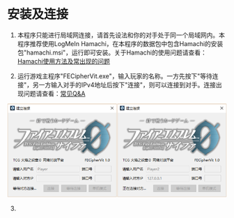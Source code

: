 
# 安装及连接

1. 本程序只能进行局域网连接，请首先设法和你的对手处于同一个局域网内。本程序推荐使用LogMeIn Hamachi，在本程序的数据包中包含Hamachi的安装包"hamachi.msi"，运行即可安装。关于Hamachi的使用问题请查看：[Hamachi使用方法及常出现的问题](hamachi.md)

2. 运行游戏主程序"FECipherVit.exe"，输入玩家的名称。一方先按下"等待连接"，另一方输入对手的IPv4地址后按下"连接"，则可以连接到对手。连接出现问题请查看：[常见Q&A](questions.md)

![](../connection.png)

3. 


 